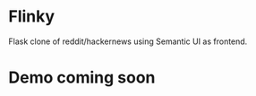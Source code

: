 Flinky
======
Flask clone of reddit/hackernews using Semantic UI as frontend.

Demo coming soon
================
